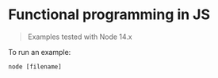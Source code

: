 # Functional programming in JS

> Examples tested with Node 14.x

To run an example:

```
node [filename]
```
